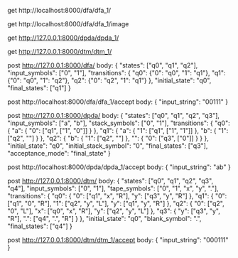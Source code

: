 get http://localhost:8000/dfa/dfa_1/

get http://localhost:8000/dfa/dfa_1/image

get http://127.0.0.1:8000/dpda/dpda_1/

get http://127.0.0.1:8000/dtm/dtm_1/

post http://127.0.0.1:8000/dfa/
body: {
  "states": ["q0", "q1", "q2"],
  "input_symbols": ["0", "1"],
  "transitions": {
    "q0": {"0": "q0", "1": "q1"},
    "q1": {"0": "q0", "1": "q2"},
    "q2": {"0": "q2", "1": "q1"}
  },
  "initial_state": "q0",
  "final_states": ["q1"]
}

post http://localhost:8000/dfa/dfa_1/accept
body: {
  "input_string": "00111"
}

post http://127.0.0.1:8000/dpda/
body: {
  "states": ["q0", "q1", "q2", "q3"],
  "input_symbols": ["a", "b"],
  "stack_symbols": ["0", "1"],
  "transitions": {
    "q0": {
      "a": {
        "0": ["q1", ["1", "0"]]
      }
    },
    "q1": {
      "a": {
        "1": ["q1", ["1", "1"]]
      },
      "b": {
        "1": ["q2", ""]
      }
    },
    "q2": {
      "b": {
        "1": ["q2", ""]
      },
      "": {
        "0": ["q3", ["0"]]
      }
    }
  },
  "initial_state": "q0",
  "initial_stack_symbol": "0",
  "final_states": ["q3"],
  "acceptance_mode": "final_state"
}

post http://localhost:8000/dpda/dpda_1/accept
body: {
  "input_string": "ab"
}

post http://127.0.0.1:8000/dtm/
body: {
  "states": ["q0", "q1", "q2", "q3", "q4"],
  "input_symbols": ["0", "1"],
  "tape_symbols": ["0", "1", "x", "y", "."],
  "transitions": {
    "q0": {
      "0": ["q1", "x", "R"],
      "y": ["q3", "y", "R"]
    },
    "q1": {
      "0": ["q1", "0", "R"],
      "1": ["q2", "y", "L"],
      "y": ["q1", "y", "R"]
    },
    "q2": {
      "0": ["q2", "0", "L"],
      "x": ["q0", "x", "R"],
      "y": ["q2", "y", "L"]
    },
    "q3": {
      "y": ["q3", "y", "R"],
      ".": ["q4", ".", "R"]
    }
  },
  "initial_state": "q0",
  "blank_symbol": ".",
  "final_states": ["q4"]
}

post http://127.0.0.1:8000/dtm/dtm_1/accept
body: {
  "input_string": "000111"
}
